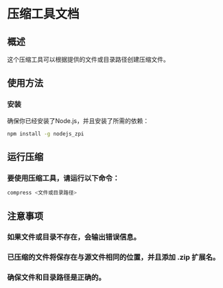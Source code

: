 # 压缩工具文档

## 概述

这个压缩工具可以根据提供的文件或目录路径创建压缩文件。

## 使用方法

### 安装

确保你已经安装了Node.js，并且安装了所需的依赖：

```bash
npm install -g nodejs_zpi
```

## 运行压缩
### 要使用压缩工具，请运行以下命令：

```bash
compress <文件或目录路径>
```

## 注意事项
### 如果文件或目录不存在，会输出错误信息。
### 已压缩的文件将保存在与源文件相同的位置，并且添加 .zip 扩展名。
### 确保文件和目录路径是正确的。